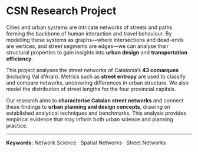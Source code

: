 # CSN Research Project

Cities and urban systems are intricate networks of streets and paths forming the backbone of human interaction and travel behaviour. By modelling these systems as graphs—where intersections and dead-ends are vertices, and street segments are edges—we can analyse their structural properties to gain insights into **urban design** and **transportation efficiency**.

This project analyses the street networks of Catalonia’s **43 comarques** (including Val d'Aran). Metrics such as **street entropy** are used to classify and compare networks, uncovering differences in urban structure. We also model the distribution of street lengths for the four provincial capitals.

Our research aims to **characterise Catalan street networks** and connect these findings to **urban planning and design concepts**, drawing on established analytical techniques and benchmarks. This analysis provides empirical evidence that may inform both urban science and planning practice.

---

**Keywords:** Network Science · Spatial Networks · Street Networks
